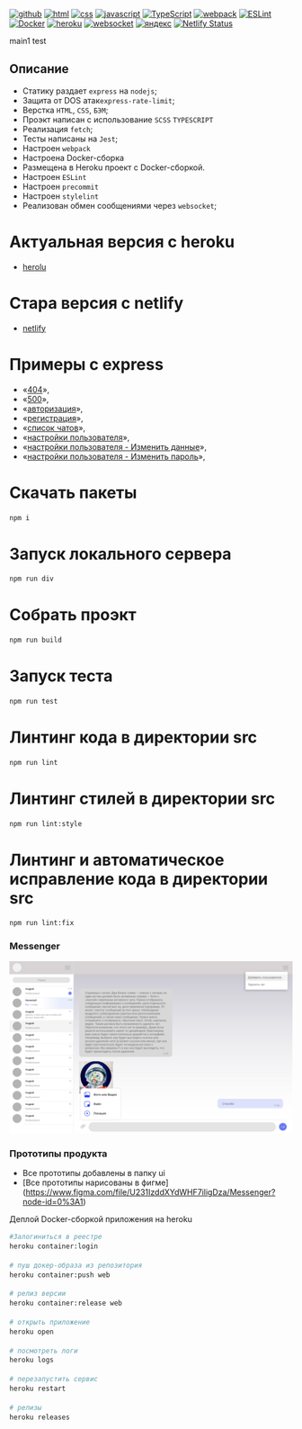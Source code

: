 [![github](https://img.shields.io/badge/github-%23100000.svg?&style=for-the-badge&logo=github&logoColor=white)](https://github.com/iibadreeva)
[![html](https://img.shields.io/badge/html-%23239120.svg?&style=for-the-badge&logo=html5&logoColor=white)](https://www.w3.org/html/)
[![css](https://img.shields.io/badge/css-%23239120.svg?&style=for-the-badge&logo=css3&logoColor=white)](https://www.w3.org/css/)
[![javascript](https://img.shields.io/badge/javascript-%23239120.svg?&style=for-the-badge&logo=css3&logoColor=white)](https://learn.javascript.ru/)
[![TypeScript](https://img.shields.io/badge/TypeScript-%23239120.svg?&style=for-the-badge&logo=css3&logoColor=white)](https://www.typescriptlang.org/)
[![webpack](https://img.shields.io/badge/webpack-%23239120.svg?&style=for-the-badge&logo=css3&logoColor=white)](https://webpack.js.org/)
[![ESLint](https://img.shields.io/badge/ESLint-%23239120.svg?&style=for-the-badge&logo=css3&logoColor=white)](https://eslint.org/)
[![Docker](https://img.shields.io/badge/Docker-%23239120.svg?&style=for-the-badge&logo=css3&logoColor=white)](https://www.docker.com/)
[![heroku](https://img.shields.io/badge/heroku-%23239120.svg?&style=for-the-badge&logo=css3&logoColor=white)](https://help.heroku.com/)
[![websocket](https://img.shields.io/badge/websocket-%23239120.svg?&style=for-the-badge&logo=css3&logoColor=white)](https://ru.wikipedia.org/wiki/WebSocket)
[![яндекс](https://img.shields.io/badge/яндекс-%23239120.svg?&style=for-the-badge&logo=css3&logoColor=white)](https://praktikum.yandex.ru/profile/middle-frontend/)
[![Netlify Status](https://api.netlify.com/api/v1/badges/31a244ad-39e0-458e-887f-1ba2d2a1969a/deploy-status)](https://messenger-ya.netlify.app)

main1
test
## Описание
- Статику раздает `express` на `nodejs`;
- Защита от DOS атак`express-rate-limit`;
- Верстка `HTML`, `CSS`, `БЭМ`;
- Проэкт написан с использование `SCSS` `TYPESCRIPT`
- Реализация `fetch`;
- Тесты написаны на `Jest`;
- Настроен `webpack`
- Настроена Docker-сборка
- Размещена в Heroku проект с Docker-сборкой.
- Настроен `ESLint`
- Настроен `precommit`
- Настроен `stylelint`
- Реализован обмен сообщениями через `websocket`;

# Актуальная версия с heroku
- [herolu](https://boiling-depths-84255.herokuapp.com/)

# Стара версия с netlify
- [netlify](https://messenger-ya.netlify.app/)


# Примеры с express
- «[404](http://localhost:9000/404)»,
- «[500](http://localhost:9000/500)»,
- «[авторизация](http://localhost:9000/login)»,
- «[регистрация](http://localhost:9000/registration)»,
- «[список чатов](http://localhost:9000/chat)»,
- «[настройки пользователя](http://localhost:9000/profile)»,
- «[настройки пользователя - Изменить данные](http://localhost:9000/change)»,
- «[настройки пользователя - Изменить пароль](http://localhost:9000/password)»,

# Скачать пакеты
```sh
npm i
```

# Запуск локального сервера
```sh
npm run div
```

# Собрать проэкт
```sh
npm run build
```

# Запуск теста
```sh
npm run test
```

# Линтинг кода в директории src
```sh
npm run lint
```

# Линтинг стилей в директории src
```sh
npm run lint:style
```

# Линтинг и автоматическое исправление кода в директории src
```sh
npm run lint:fix
```

### Messenger
![Main](https://github.com/iibadreeva/mf.messenger.praktikum.yandex/blob/static/ui/messenger.jpg?raw=true)

### Прототипы продукта
- Все прототипы добавлены в папку ui
- [Все прототипы нарисованы в фигме] (https://www.figma.com/file/U231IzddXYdWHF7iligDza/Messenger?node-id=0%3A1)

Деплой Docker-сборкой приложения на heroku
 ```sh
#Залогиниться в реестре
heroku container:login

# пуш докер-образа из репозитория
heroku container:push web

# релиз версии
heroku container:release web

# открыть приложение
heroku open

# посмотреть логи
heroku logs

# перезапустить сервис
heroku restart

# релизы
heroku releases
 ```
 
 